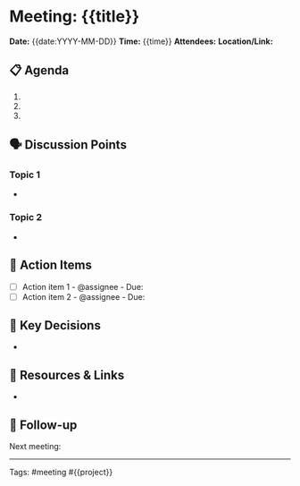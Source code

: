 # Meeting: {{title}}

**Date:** {{date:YYYY-MM-DD}}
**Time:** {{time}}
**Attendees:** 
**Location/Link:** 

## 📋 Agenda
1. 
2. 
3. 

## 🗣️ Discussion Points

### Topic 1
- 

### Topic 2
- 

## 📌 Action Items
- [ ] Action item 1 - @assignee - Due: 
- [ ] Action item 2 - @assignee - Due: 

## 🔑 Key Decisions
- 

## 📎 Resources & Links
- 

## 🔄 Follow-up
Next meeting: 

---
Tags: #meeting #{{project}}